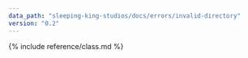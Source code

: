 ```yaml
---
data_path: "sleeping-king-studios/docs/errors/invalid-directory"
version: "0.2"
---
```


{% include reference/class.md %}
